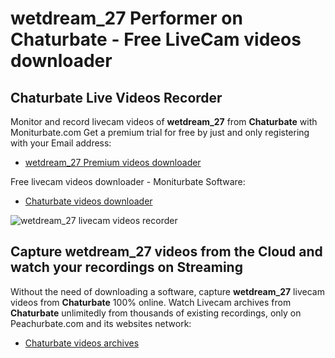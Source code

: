# wetdream_27 Performer on Chaturbate - Free LiveCam videos downloader

## Chaturbate Live Videos Recorder

Monitor and record livecam videos of **wetdream_27** from **Chaturbate** with Moniturbate.com
Get a premium trial for free by just and only registering with your Email address:
* [wetdream_27 Premium videos downloader](https://moniturbate.com/request-demo-licence-key.html)

Free livecam videos downloader - Moniturbate Software:
* [Chaturbate videos downloader](https://moniturbate.com/moniturbate-download-software.html)

![wetdream_27 livecam videos recorder](https://peachurnet.com/templates/moniturbate-software.png)


## Capture wetdream_27 videos from the Cloud and watch your recordings on Streaming

Without the need of downloading a software, capture **wetdream_27** livecam videos from **Chaturbate** 100% online.
Watch Livecam archives from **Chaturbate** unlimitedly from thousands of existing recordings, only on Peachurbate.com and its websites network:
* [Chaturbate videos archives](https://peachurnet.com/)
